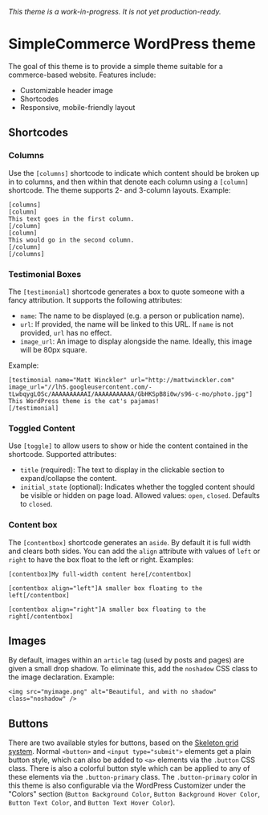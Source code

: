 *This theme is a work-in-progress. It is not yet production-ready.*

# SimpleCommerce WordPress theme

The goal of this theme is to provide a simple theme suitable for a commerce-based website. Features include:

* Customizable header image
* Shortcodes
* Responsive, mobile-friendly layout

## Shortcodes

### Columns

Use the `[columns]` shortcode to indicate which content should be broken up in to columns, and then within that denote each column using a `[column]` shortcode. The theme supports 2- and 3-column layouts. Example:

	[columns]
	[column]
	This text goes in the first column.
	[/column]
	[column]
	This would go in the second column.
	[/column]
	[/columns]

### Testimonial Boxes

The `[testimonial]` shortcode generates a box to quote someone with a fancy attribution. It supports the following attributes:

* `name`: The name to be displayed (e.g. a person or publication name).
* `url`: If provided, the name will be linked to this URL. If `name` is not provided, `url` has no effect.
* `image_url`: An image to display alongside the name. Ideally, this image will be 80px square.

Example:

	[testimonial name="Matt Winckler" url="http://mattwinckler.com" image_url="//lh5.googleusercontent.com/-tLwbqygLOSc/AAAAAAAAAAI/AAAAAAAAAAA/GbHKSpB8i0w/s96-c-mo/photo.jpg"]
	This WordPress theme is the cat's pajamas!
	[/testimonial]

### Toggled Content

Use `[toggle]` to allow users to show or hide the content contained in the shortcode. Supported attributes:

* `title` (required): The text to display in the clickable section to expand/collapse the content.
* `initial_state` (optional): Indicates whether the toggled content should be visible or hidden on page load. Allowed values: `open`, `closed`. Defaults to `closed`.

### Content box

The `[contentbox]` shortcode generates an `aside`. By default it is full width and clears both sides. You can add the `align` attribute with values of `left` or `right` to have the box float to the left or right. Examples:

	[contentbox]My full-width content here[/contentbox]

	[contentbox align="left"]A smaller box floating to the left[/contentbox]

	[contentbox align="right"]A smaller box floating to the right[/contentbox]


## Images

By default, images within an `article` tag (used by posts and pages) are given a small drop shadow. To eliminate this, add the `noshadow` CSS class to the image declaration. Example:

	<img src="myimage.png" alt="Beautiful, and with no shadow" class="noshadow" />

## Buttons

There are two available styles for buttons, based on the [Skeleton grid system](http://getskeleton.com/#buttons). Normal `<button>` and `<input type="submit">` elements get a plain button style, which can also be added to `<a>` elements via the `.button` CSS class. There is also a colorful button style which can be applied to any of these elements via the `.button-primary` class. The `.button-primary` color in this theme is also configurable via the WordPress Customizer under the "Colors" section (`Button Background Color`, `Button Background Hover Color`, `Button Text Color`, and `Button Text Hover Color`).